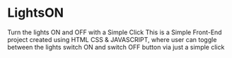 # LightsON
Turn the lights ON and OFF with a Simple Click
This is a Simple Front-End project created using HTML CSS & JAVASCRIPT, where user can toggle between the lights switch ON 
and switch OFF button via just a simple click
